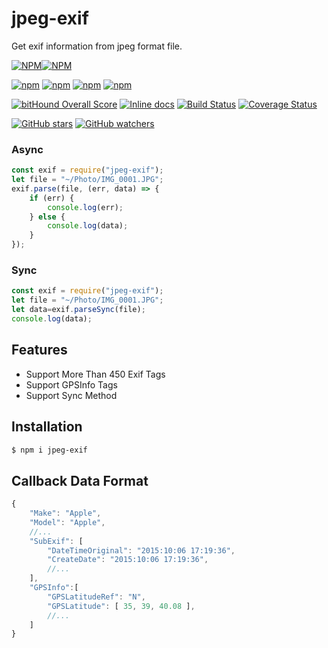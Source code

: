 # jpeg-exif
Get exif information from jpeg format file.

[![NPM](https://nodei.co/npm/jpeg-exif.png?downloads=true&downloadRank=true&stars=true)][npm-url][![NPM](https://nodei.co/npm-dl/jpeg-exif.png?height=3&months=6)][npm-url]

[![npm](https://img.shields.io/npm/v/jpeg-exif.svg)][npm-url] [![npm](https://img.shields.io/npm/dm/jpeg-exif.svg)][npm-url] [![npm](https://david-dm.org/zhso/jpeg-exif.svg)][npm-url] [![npm](https://img.shields.io/npm/l/jpeg-exif.svg)][npm-url]

[![bitHound Overall Score](https://www.bithound.io/github/zhso/jpeg-exif/badges/score.svg)](https://www.bithound.io/github/zhso/jpeg-exif) [![Inline docs](http://inch-ci.org/github/zhso/jpeg-exif.svg?branch=master&style=shields)](http://inch-ci.org/github/zhso/jpeg-exif) [![Build Status](https://travis-ci.org/zhso/jpeg-exif.svg?branch=master)](https://travis-ci.org/zhso/jpeg-exif) [![Coverage Status](https://coveralls.io/repos/github/zhso/jpeg-exif/badge.svg?branch=master)](https://coveralls.io/github/zhso/jpeg-exif?branch=master)

[![GitHub stars](https://img.shields.io/github/stars/zhso/jpeg-exif.svg?style=social&label=Star)](https://github.com/zhso/jpeg-exif/stargazers) [![GitHub watchers](https://img.shields.io/github/watchers/zhso/jpeg-exif.svg?style=social&label=Watch)](https://github.com/zhso/jpeg-exif/subscription)

[npm-url]: https://npmjs.org/package/jpeg-exif
### Async

```js
const exif = require("jpeg-exif");
let file = "~/Photo/IMG_0001.JPG";
exif.parse(file, (err, data) => {
    if (err) {
        console.log(err);
    } else {
        console.log(data);
    }
});
```

### Sync

```js
const exif = require("jpeg-exif");
let file = "~/Photo/IMG_0001.JPG";
let data=exif.parseSync(file);
console.log(data);
```

## Features

* Support More Than 450 Exif Tags
* Support GPSInfo Tags
* Support Sync Method

## Installation

```bash
$ npm i jpeg-exif
```

## Callback Data Format

```js
{
    "Make": "Apple",
    "Model": "Apple",
    //...
    "SubExif": [
        "DateTimeOriginal": "2015:10:06 17:19:36",
        "CreateDate": "2015:10:06 17:19:36",
        //...
    ],
    "GPSInfo":[
        "GPSLatitudeRef": "N",
        "GPSLatitude": [ 35, 39, 40.08 ],
	    //...
    ]
}
```